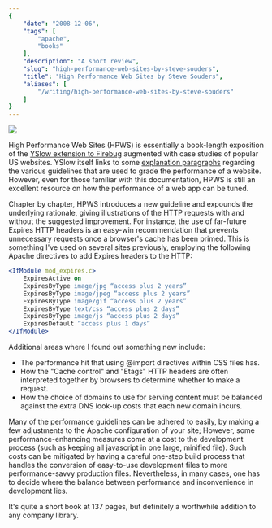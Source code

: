 ```yaml
---
{
    "date": "2008-12-06",
    "tags": [
        "apache",
        "books"
    ],
    "description": "A short review",
    "slug": "high-performance-web-sites-by-steve-souders",
    "title": "High Performance Web Sites by Steve Souders",
    "aliases": [
        "/writing/high-performance-web-sites-by-steve-souders"
    ]
}
---
```



<img src="/images/bookcovers/9780596529307.jpg" class="align-right" />

High Performance Web Sites (HPWS) is essentially a book-length
exposition of the [YSlow extension to
Firebug](http://developer.yahoo.com/yslow/) augmented with case studies
of popular US websites. YSlow itself links to some [explanation
paragraphs](http://developer.yahoo.com/performance/rules.html) regarding
the various guidelines that are used to grade the performance of a
website. However, even for those familiar with this documentation, HPWS
is still an excellent resource on how the performance of a web app can
be tuned.

Chapter by chapter, HPWS introduces a new guideline and expounds the
underlying rationale, giving illustrations of the HTTP requests with and
without the suggested improvement. For instance, the use of far-future
Expires HTTP headers is an easy-win recommendation that prevents
unnecessary requests once a browser's cache has been primed. This is
something I've used on several sites previously, employing the following
Apache directives to add Expires headers to the HTTP:

``` apache
<IfModule mod_expires.c>
    ExpiresActive on
    ExpiresByType image/jpg “access plus 2 years”
    ExpiresByType image/jpeg “access plus 2 years”
    ExpiresByType image/gif “access plus 2 years”
    ExpiresByType text/css “access plus 2 days”
    ExpiresByType image/js “access plus 2 days”
    ExpiresDefault ”access plus 1 days”
</IfModule>
```

Additional areas where I found out something new include:

- The performance hit that using @import directives within CSS files
    has.
- How the "Cache control" and "Etags" HTTP headers are often
    interpreted together by browsers to determine whether to make a
    request.
- How the choice of domains to use for serving content must be
    balanced against the extra DNS look-up costs that each new domain
    incurs.

Many of the performance guidelines can be adhered to easily, by making a
few adjustments to the Apache configuration of your site; However, some
performance-enhancing measures come at a cost to the development process
(such as keeping all javascript in one large, minified file). Such costs
can be mitigated by having a careful one-step build process that handles
the conversion of easy-to-use development files to more
performance-savvy production files. Nevertheless, in many cases, one has
to decide where the balance between performance and inconvenience in
development lies.

It's quite a short book at 137 pages, but definitely a worthwhile
addition to any company library.

